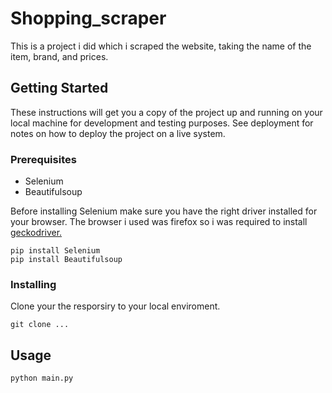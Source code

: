 # Shopping_scraper
This is a project i did which i scraped the website, taking the name of the item, brand, and prices. 

## Getting Started

These instructions will get you a copy of the project up and running on your local machine for development and testing purposes. See deployment for notes on how to deploy the project on a live system.

### Prerequisites

* Selenium
* Beautifulsoup 

Before installing Selenium make sure you have the right driver installed for your browser.
The browser i used was firefox so i was required to install [geckodriver.](https://github.com/mozilla/geckodriver/releases) 

```
pip install Selenium
pip install Beautifulsoup
```


### Installing
Clone your the resporsiry to your local enviroment.

```
git clone ...
```

## Usage 

```
python main.py
```







